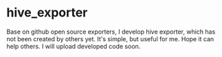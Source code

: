 # hive_exporter
Base on github open source exporters, I develop hive exporter, which has not been created by others yet. It's simple, but useful for me. Hope it can help others.
I will upload developed code soon.
